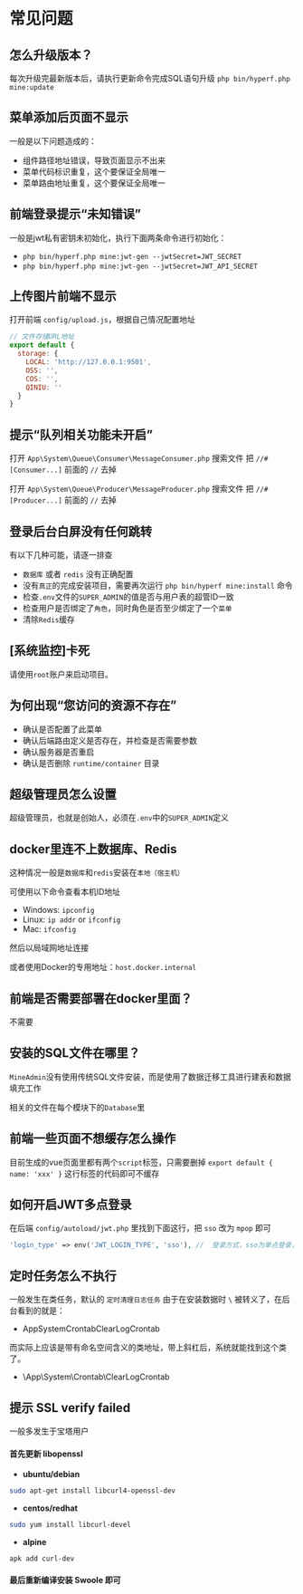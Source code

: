 # 常见问题

## 怎么升级版本？
每次升级完最新版本后，请执行更新命令完成SQL语句升级 `php bin/hyperf.php mine:update`

## 菜单添加后页面不显示
一般是以下问题造成的：
- 组件路径地址错误，导致页面显示不出来
- 菜单代码标识重复，这个要保证全局唯一
- 菜单路由地址重复，这个要保证全局唯一

## 前端登录提示“未知错误”
一般是jwt私有密钥未初始化，执行下面两条命令进行初始化：
- `php bin/hyperf.php mine:jwt-gen --jwtSecret=JWT_SECRET`
- `php bin/hyperf.php mine:jwt-gen --jwtSecret=JWT_API_SECRET`

## 上传图片前端不显示
打开前端 `config/upload.js`，根据自己情况配置地址
```js
// 文件存储URL地址
export default {
  storage: {
    LOCAL: 'http://127.0.0.1:9501',
    OSS: '',
    COS: '',
    QINIU: ''
  }
}
```

## 提示“队列相关功能未开启”
打开 `App\System\Queue\Consumer\MessageConsumer.php`
搜索文件 把 `//#[Consumer...]` 前面的 `//` 去掉

打开 `App\System\Queue\Producer\MessageProducer.php`
搜索文件 把 `//#[Producer...]` 前面的 `//` 去掉

## 登录后台白屏没有任何跳转
有以下几种可能，请逐一排查
- `数据库` 或者 `redis` 没有正确配置
- 没有`真正`的完成安装项目，需要再次运行 `php bin/hyperf mine:install` 命令
- 检查`.env`文件的`SUPER_ADMIN`的值是否与用户表的超管ID一致
- 检查用户是否绑定了`角色`，同时角色是否至少绑定了一个`菜单`
- 清除`Redis`缓存

## [系统监控]卡死
请使用`root`账户来启动项目。

## 为何出现“您访问的资源不存在”
- 确认是否配置了此菜单
- 确认后端路由定义是否存在，并检查是否需要参数
- 确认服务器是否重启
- 确认是否删除 `runtime/container` 目录

## 超级管理员怎么设置
超级管理员，也就是创始人，必须在`.env`中的`SUPER_ADMIN`定义

## docker里连不上数据库、Redis
这种情况一般是`数据库`和`redis`安装在`本地（宿主机）`

可使用以下命令查看本机ID地址
- Windows: `ipconfig`
- Linux: `ip addr` or `ifconfig`
- Mac: `ifconfig`

然后以局域网地址连接

或者使用Docker的专用地址：`host.docker.internal`

## 前端是否需要部署在docker里面？
不需要

## 安装的SQL文件在哪里？
`MineAdmin`没有使用传统SQL文件安装，而是使用了数据迁移工具进行建表和数据填充工作

相关的文件在每个模块下的`Database`里

## 前端一些页面不想缓存怎么操作
目前生成的vue页面里都有两个`script`标签，只需要删掉 `export default { name: 'xxx' }` 这行标签的代码即可不缓存

## 如何开启JWT多点登录
在后端 `config/autoload/jwt.php` 里找到下面这行，把 `sso` 改为 `mpop` 即可
```php
'login_type' => env('JWT_LOGIN_TYPE', 'sso'), //  登录方式，sso为单点登录，mpop为多点登录
```

## 定时任务怎么不执行
一般发生在类任务，默认的 `定时清理日志任务` 由于在安装数据时 `\` 被转义了，在后台看到的就是：
- AppSystemCrontabClearLogCrontab

而实际上应该是带有命名空间含义的类地址，带上斜杠后，系统就能找到这个类了。
- \App\System\Crontab\ClearLogCrontab

## 提示 SSL verify failed
一般多发生于宝塔用户

#### 首先更新 libopenssl
- **ubuntu/debian**

```bash
sudo apt-get install libcurl4-openssl-dev
```

- **centos/redhat**

```bash
sudo yum install libcurl-devel
```

- **alpine**

```bash
apk add curl-dev
```

#### 最后重新编译安装 Swoole 即可